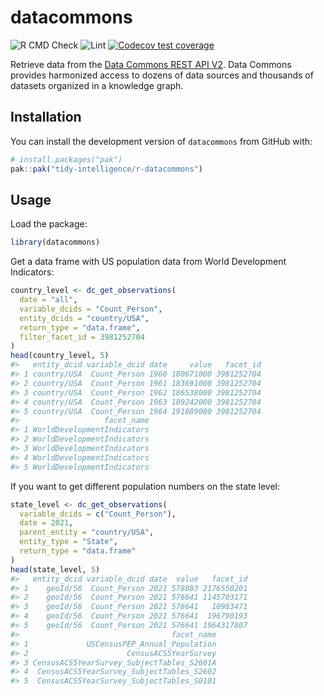 
<!-- README.md is generated from README.Rmd. Please edit that file -->

# datacommons

<!-- badges: start -->

<!-- [![CRAN status](https://www.r-pkg.org/badges/version/uisapi)](https://cran.r-project.org/package=datacommons)
[![CRAN downloads](https://cranlogs.r-pkg.org/badges/uisapi)](https://cran.r-project.org/package=datacommons) -->

![R CMD
Check](https://github.com/tidy-intelligence/r-datacommons/actions/workflows/R-CMD-check.yaml/badge.svg)
![Lint](https://github.com/tidy-intelligence/r-datacommons/actions/workflows/lint.yaml/badge.svg)
[![Codecov test
coverage](https://codecov.io/gh/tidy-intelligence/r-datacommons/graph/badge.svg)](https://app.codecov.io/gh/tidy-intelligence/r-datacommons)
<!-- badges: end -->

Retrieve data from the [Data Commons REST API
V2](https://docs.datacommons.org/api/rest/v2/). Data Commons provides
harmonized access to dozens of data sources and thousands of datasets
organized in a knowledge graph.

## Installation

<!-- You can install `datacommons` from [CRAN](https://cran.r-project.org/package=datacommons) via:
&#10;
``` r
install.packages("datacommons")
```
-->

You can install the development version of `datacommons` from GitHub
with:

``` r
# install.packages("pak")
pak::pak("tidy-intelligence/r-datacommons")
```

## Usage

Load the package:

``` r
library(datacommons)
```

Get a data frame with US population data from World Development
Indicators:

``` r
country_level <- dc_get_observations(
  date = "all",
  variable_dcids = "Count_Person",
  entity_dcids = "country/USA",
  return_type = "data.frame",
  filter_facet_id = 3981252704
)
head(country_level, 5)
#>   entity_dcid variable_dcid date     value   facet_id
#> 1 country/USA  Count_Person 1960 180671000 3981252704
#> 2 country/USA  Count_Person 1961 183691000 3981252704
#> 3 country/USA  Count_Person 1962 186538000 3981252704
#> 4 country/USA  Count_Person 1963 189242000 3981252704
#> 5 country/USA  Count_Person 1964 191889000 3981252704
#>                   facet_name
#> 1 WorldDevelopmentIndicators
#> 2 WorldDevelopmentIndicators
#> 3 WorldDevelopmentIndicators
#> 4 WorldDevelopmentIndicators
#> 5 WorldDevelopmentIndicators
```

If you want to get different population numbers on the state level:

``` r
state_level <- dc_get_observations(
  variable_dcids = c("Count_Person"),
  date = 2021,
  parent_entity = "country/USA",
  entity_type = "State",
  return_type = "data.frame"
)
head(state_level, 5)
#>   entity_dcid variable_dcid date  value   facet_id
#> 1    geoId/56  Count_Person 2021 578803 2176550201
#> 2    geoId/56  Count_Person 2021 576641 1145703171
#> 3    geoId/56  Count_Person 2021 576641   10983471
#> 4    geoId/56  Count_Person 2021 576641  196790193
#> 5    geoId/56  Count_Person 2021 576641 1964317807
#>                                  facet_name
#> 1             USCensusPEP_Annual_Population
#> 2                      CensusACS5YearSurvey
#> 3 CensusACS5YearSurvey_SubjectTables_S2601A
#> 4  CensusACS5YearSurvey_SubjectTables_S2602
#> 5  CensusACS5YearSurvey_SubjectTables_S0101
```

